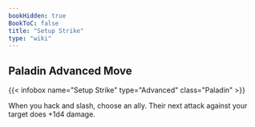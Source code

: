 ```yaml
---
bookHidden: true
BookToC: false
title: "Setup Strike"
type: "wiki"
---
```

## Paladin Advanced Move
{{< infobox name="Setup Strike" type="Advanced" class="Paladin" >}}

When you hack and slash, choose an ally. Their next attack against your target does +1d4 damage.